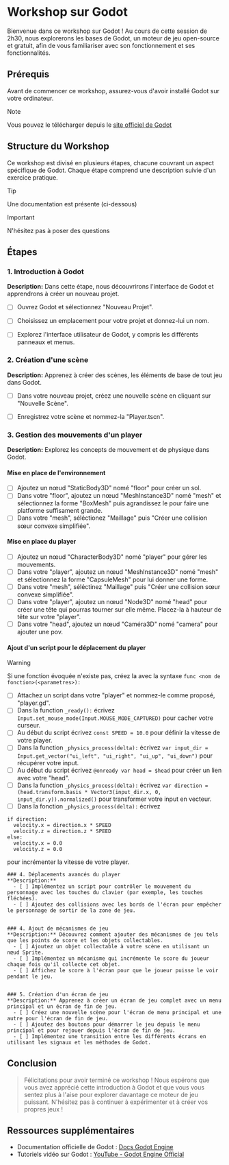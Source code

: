 # Workshop sur Godot

Bienvenue dans ce workshop sur Godot ! Au cours de cette session de 2h30, nous explorerons les bases de Godot, un moteur de jeu open-source et gratuit, afin de vous familiariser avec son fonctionnement et ses fonctionnalités.


## Prérequis
Avant de commencer ce workshop, assurez-vous d'avoir installé Godot sur votre ordinateur.
> [!NOTE]
> Vous pouvez le télécharger depuis le [site officiel de Godot](https://godotengine.org/download)


## Structure du Workshop
Ce workshop est divisé en plusieurs étapes, chacune couvrant un aspect spécifique de Godot. Chaque étape comprend une description suivie d'un exercice pratique.
> [!TIP]
> Une documentation est présente (ci-dessous)

> [!IMPORTANT]
> N'hésitez pas à poser des questions


## Étapes

### 1. Introduction à Godot
**Description:** Dans cette étape, nous découvrirons l'interface de Godot et apprendrons à créer un nouveau projet.
  - [ ] Ouvrez Godot et sélectionnez "Nouveau Projet".
  - [ ] Choisissez un emplacement pour votre projet et donnez-lui un nom.
  - [ ] Explorez l'interface utilisateur de Godot, y compris les différents panneaux et menus.


### 2. Création d'une scène
**Description:** Apprenez à créer des scènes, les éléments de base de tout jeu dans Godot.
  - [ ] Dans votre nouveau projet, créez une nouvelle scène en cliquant sur "Nouvelle Scène".
  - [ ] Enregistrez votre scène et nommez-la "Player.tscn".


### 3. Gestion des mouvements d'un player
**Description:** Explorez les concepts de mouvement et de physique dans Godot.

#### Mise en place de l'environnement
  - [ ] Ajoutez un nœud "StaticBody3D" nomé "floor" pour créer un sol.
  - [ ] Dans votre "floor", ajoutez un nœud "MeshInstance3D" nomé "mesh" et sélectionnez la forme "BoxMesh" puis agrandissez le pour faire une platforme suffisament grande.
  - [ ] Dans votre "mesh", séléctionez "Maillage" puis "Créer une collision sœur convexe simplifiée".

#### Mise en place du player
  - [ ] Ajoutez un nœud "CharacterBody3D" nomé "player" pour gérer les mouvements.
  - [ ] Dans votre "player", ajoutez un nœud "MeshInstance3D" nomé "mesh" et sélectionnez la forme "CapsuleMesh" pour lui donner une forme.
  - [ ] Dans votre "mesh", séléctinez "Maillage" puis "Créer une collision sœur convexe simplifiée".
  - [ ] Dans votre "player", ajoutez un nœud "Node3D" nomé "head" pour créer une tête qui pourras tourner sur elle même. Placez-la à hauteur de tête sur votre "player".
  - [ ] Dans votre "head", ajoutez un nœud "Caméra3D" nomé "camera" pour ajouter une pov.

#### Ajout d'un script pour le déplacement du player
> [!WARNING]
> Si une fonction évoquée n'existe pas, créez la avec la syntaxe ```func <nom de fonction>(<parametres>):```
  - [ ] Attachez un script dans votre "player" et nommez-le comme proposé, "player.gd".
  - [ ] Dans la function ```_ready():``` écrivez ```Input.set_mouse_mode(Input.MOUSE_MODE_CAPTURED)``` pour cacher votre curseur.
  - [ ] Au début du script écrivez ```const SPEED = 10.0``` pour définir la vitesse de votre player.
  - [ ] Dans la function ```_physics_process(delta):``` écrivez ```var input_dir = Input.get_vector("ui_left", "ui_right", "ui_up", "ui_down")``` pour récupérer votre input.
  - [ ] Au début du script écrivez ```@onready var head = $head``` pour créer un lien avec votre "head".
  - [ ] Dans la function ```_physics_process(delta):``` écrivez ```var direction = (head.transform.basis * Vector3(input_dir.x, 0, input_dir.y)).normalized()``` pour transformer votre input en vecteur.
  - [ ] Dans la fonction ```_physics_process(delta):``` écrivez
```
if direction:
  velocity.x = direction.x * SPEED
  velocity.z = direction.z * SPEED
else:
  velocity.x = 0.0
  velocity.z = 0.0
```
  pour incrémenter la vitesse de votre player.

```
### 4. Déplacements avancés du player
**Description:**
  - [ ] Implémentez un script pour contrôler le mouvement du personnage avec les touches du clavier (par exemple, les touches fléchées).
  - [ ] Ajoutez des collisions avec les bords de l'écran pour empêcher le personnage de sortir de la zone de jeu.


### 4. Ajout de mécanismes de jeu
**Description:** Découvrez comment ajouter des mécanismes de jeu tels que les points de score et les objets collectables.
  - [ ] Ajoutez un objet collectable à votre scène en utilisant un nœud Sprite.
  - [ ] Implémentez un mécanisme qui incrémente le score du joueur chaque fois qu'il collecte cet objet.
  - [ ] Affichez le score à l'écran pour que le joueur puisse le voir pendant le jeu.


### 5. Création d'un écran de jeu
**Description:** Apprenez à créer un écran de jeu complet avec un menu principal et un écran de fin de jeu.
  - [ ] Créez une nouvelle scène pour l'écran de menu principal et une autre pour l'écran de fin de jeu.
  - [ ] Ajoutez des boutons pour démarrer le jeu depuis le menu principal et pour rejouer depuis l'écran de fin de jeu.
  - [ ] Implémentez une transition entre les différents écrans en utilisant les signaux et les méthodes de Godot.
```

## Conclusion
> Félicitations pour avoir terminé ce workshop ! Nous espérons que vous avez apprécié cette introduction à Godot et que vous vous sentez plus à l'aise pour explorer davantage ce moteur de jeu puissant. N'hésitez pas à continuer à expérimenter et à créer vos propres jeux !


## Ressources supplémentaires
  - Documentation officielle de Godot : [Docs Godot Engine](https://docs.godotengine.org)
  - Tutoriels vidéo sur Godot : [YouTube - Godot Engine Official](https://www.youtube.com/user/godotengine)
